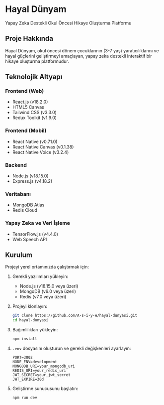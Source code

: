 # Hayal Dünyam

Yapay Zeka Destekli Okul Öncesi Hikaye Oluşturma Platformu

## Proje Hakkında

Hayal Dünyam, okul öncesi dönem çocuklarının (3-7 yaş) yaratıcılıklarını ve hayal güçlerini geliştirmeyi amaçlayan, yapay zeka destekli interaktif bir hikaye oluşturma platformudur.

## Teknolojik Altyapı

### Frontend (Web)

- React.js (v18.2.0)
- HTML5 Canvas
- Tailwind CSS (v3.3.0)
- Redux Toolkit (v1.9.0)

### Frontend (Mobil)

- React Native (v0.71.0)
- React Native Canvas (v0.1.38)
- React Native Voice (v3.2.4)

### Backend

- Node.js (v18.15.0)
- Express.js (v4.18.2)

### Veritabanı

- MongoDB Atlas
- Redis Cloud

### Yapay Zeka ve Veri İşleme

- TensorFlow.js (v4.4.0)
- Web Speech API

## Kurulum

Projeyi yerel ortamınızda çalıştırmak için:

1. Gerekli yazılımları yükleyin:

   - Node.js (v18.15.0 veya üzeri)
   - MongoDB (v6.0 veya üzeri)
   - Redis (v7.0 veya üzeri)

2. Projeyi klonlayın:

   ```bash
   git clone https://github.com/A-s-i-y-e/hayal-dunyasi.git
   cd hayal-dunyasi
   ```

3. Bağımlılıkları yükleyin:

   ```bash
   npm install
   ```

4. `.env` dosyasını oluşturun ve gerekli değişkenleri ayarlayın:

   ```env
   PORT=3002
   NODE_ENV=development
   MONGODB_URI=your_mongodb_uri
   REDIS_URI=your_redis_uri
   JWT_SECRET=your_jwt_secret
   JWT_EXPIRE=30d
   ```

5. Geliştirme sunucusunu başlatın:
   ```bash
   npm run dev
   ```

